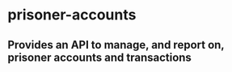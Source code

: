 # prisoner-accounts

## Provides an API to manage, and report on, prisoner accounts and transactions
